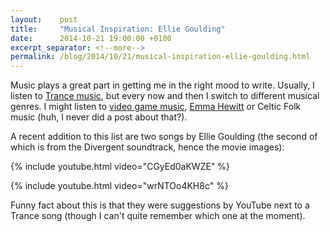 ```yaml
---
layout:    post
title:     "Musical Inspiration: Ellie Goulding"
date:      2014-10-21 19:00:00 +0100
excerpt_separator: <!--more-->
permalink: /blog/2014/10/21/musical-inspiration-ellie-goulding.html
---
```


Music plays a great part in getting me in the right mood to write. Usually, I listen to [Trance music](/2014/1/14/anthem.html), but every now and then I switch to different musical genres. I might listen to [video game music](/2013/11/29/musical-inspiration-video-games.html), [Emma Hewitt](/2012/11/12/musical-inspiration-emma-hewitt.html) or Celtic Folk music (huh, I never did a post about that?).

<!--more-->
A recent addition to this list are two songs by Ellie Goulding (the second of which is from the Divergent soundtrack, hence the movie images):

{% include youtube.html video="CGyEd0aKWZE" %}

{% include youtube.html video="wrNTOo4KH8c" %}

Funny fact about this is that they were suggestions by YouTube next to a Trance song (though I can't quite remember which one at the moment).